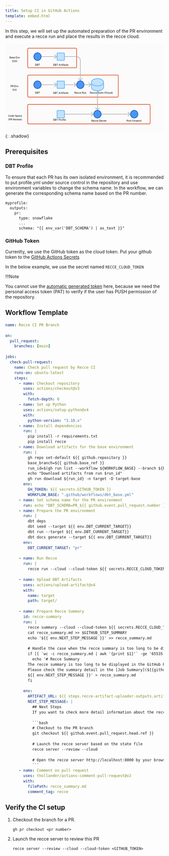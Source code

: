 ```yaml
---
title: Setup CI in GitHub Actions
template: embed.html
---
```

In this step, we will set up the automated preparation of the PR environment and execute a recce run and place the results in the recce cloud.

![alt text](../../assets/images/recce-cloud/setup-architecture.png){: .shadow}


## Prerequisites

### DBT Profile

To ensure that each PR has its own isolated environment, it is recommended to put profile.yml under source control in the repository and use environment variables to change the schema name. In the workflow, we can generate the corresponding schema name based on the PR number.

```
myprofile:
  outputs:
    pr:
      type: snowflake
      ...
      schema: "{{ env_var('DBT_SCHEMA') | as_text }}"      
```

### GitHub Token

Currenlty, we use the GitHub token as the cloud token. Put your github token to the [GitHub Actions Secrets](https://docs.github.com/en/actions/security-guides/using-secrets-in-github-actions)

In the below example, we use the secret named `RECCE_CLOUD_TOKEN`


!!!Note

   You cannot use the [automatic generated token](https://docs.github.com/en/actions/security-guides/automatic-token-authentication) here, because we need the personal access token (PAT) to verify if the user has PUSH permission of the repository.

## Workflow Template

````yaml
name: Recce CI PR Branch

on:
  pull_request:
    branches: [main]

jobs:
  check-pull-request:
    name: Check pull request by Recce CI
    runs-on: ubuntu-latest
    steps:
      - name: Checkout repository
        uses: actions/checkout@v3
        with:
          fetch-depth: 0
      - name: Set up Python
        uses: actions/setup-python@v4
        with:
          python-version: "3.10.x"
      - name: Install dependencies
        run: |
          pip install -r requirements.txt
          pip install recce
      - name: Download artifacts for the base environment
        run: |
          gh repo set-default ${{ github.repository }}
          base_branch=${{ github.base_ref }}
          run_id=$(gh run list --workflow ${WORKFLOW_BASE} --branch ${base_branch} --status success --limit 1 --json databaseId --jq '.[0].databaseId')
          echo "Download artifacts from run $run_id"
          gh run download ${run_id} -n target -D target-base
        env:
          GH_TOKEN: ${{ secrets.GITHUB_TOKEN }}
          WORKFLOW_BASE: ".github/workflows/dbt_base.yml"
      - name: Set schema name for the PR environment
        run: echo "DBT_SCHEMA=PR_${{ github.event.pull_request.number }}" >> $GITHUB_ENV          
      - name: Prepare the PR environment
        run: |
          dbt deps
          dbt seed --target ${{ env.DBT_CURRENT_TARGET}}
          dbt run --target ${{ env.DBT_CURRENT_TARGET}}
          dbt docs generate --target ${{ env.DBT_CURRENT_TARGET}}
        env:
          DBT_CURRENT_TARGET: "pr"

      - name: Run Recce
        run: |
          recce run --cloud --cloud-token ${{ secrets.RECCE_CLOUD_TOKEN }}

      - name: Upload DBT Artifacts
        uses: actions/upload-artifact@v4
        with:
          name: target
          path: target/

      - name: Prepare Recce Summary
        id: recce-summary
        run: |
          recce summary --cloud --cloud-token ${{ secrets.RECCE_CLOUD_TOKEN }} > recce_summary.md
          cat recce_summary.md >> $GITHUB_STEP_SUMMARY
          echo '${{ env.NEXT_STEP_MESSAGE }}' >> recce_summary.md

          # Handle the case when the recce summary is too long to be displayed in the GitHub PR comment
          if [[ `wc -c recce_summary.md | awk '{print $1}'` -ge '65535' ]]; then
            echo '# Recce Summary
          The recce summary is too long to be displayed in the GitHub PR comment.
          Please check the summary detail in the [Job Summary](${{github.server_url}}/${{github.repository}}/actions/runs/${{github.run_id}}) page.
          ${{ env.NEXT_STEP_MESSAGE }}' > recce_summary.md
          fi

        env:
          ARTIFACT_URL: ${{ steps.recce-artifact-uploader.outputs.artifact-url }}
          NEXT_STEP_MESSAGE: |
            ## Next Steps          
            If you want to check more detail information about the recce result, please follow this instruction

            ```bash
            # Checkout to the PR branch
            git checkout ${{ github.event.pull_request.head.ref }}

            # Launch the recce server based on the state file
            recce server --review --cloud

            # Open the recce server http://localhost:8000 by your browser
            ```
      - name: Comment on pull request
        uses: thollander/actions-comment-pull-request@v2
        with:
          filePath: recce_summary.md
          comment_tag: recce
````

## Verify the CI setup

1. Checkout the branch for a PR.
    ```
    gh pr checkout <pr number>
    ```

1. Launch the recce server to review this PR
    ```
    recce server --review --cloud --cloud-token <GITHUB_TOKEN>
    ```